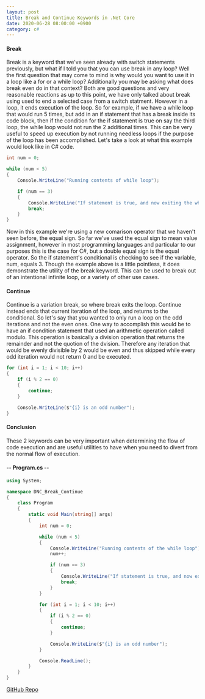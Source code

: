 ```yaml
---
layout: post
title: Break and Continue Keywords in .Net Core
date: 2020-06-28 08:00:00 +0900
category: c#
---
```



#### Break
Break is a keyword that we\'ve seen already with switch statements previously, but what if I told you that you can use break in any loop?  Well the first question that may come to mind is why would you want to use it in a loop like a for or a while loop?  Additionally you may be asking what does break even do in that context?  Both are good questions and very reasonable reactions as up to this point, we have only talked about break using used to end a selected case from a switch statment.  However in a loop, it ends execution of the loop.  So for example, if we have a while loop that would run 5 times, but add in an if statement that has a break inside its code block, then if the condition for the if statement is true on say the third loop, the while loop would not run the 2 additional times.  This can be very useful to speed up execution by not running needless loops if the purpose of the loop has been accomplished.  Let\'s take a look at what this example would look like in C# code.

```c#
int num = 0;

while (num < 5)
{
	Console.WriteLine("Running contents of while loop");

	if (num == 3)
	{
		Console.WriteLine("If statement is true, and now exiting the while loop");
		break;
	}
}
```

Now in this example we\'re using a new comarison operator that we haven\'t seen before, the equal sign.  So far we\'ve used the equal sign to mean value assignment, however in most programming languages and particular to our purposes this is the case for C#, but a double equal sign is the equal operator.  So the if statement\'s conditional is checking to see if the variable, num, equals 3.  Though the example above is a little pointless, it does demonstrate the utility of the break keyword.  This can be used to break out of an intentional infinite loop, or a variety of other use cases.

#### Continue
Continue is a variation break, so where break exits the loop.  Continue instead ends that current iteration of the loop, and returns to the conditional.  So let\'s say that you wanted to only run a loop on the odd iterations and not the even ones.  One way to accomplish this would be to have an if condition statement that used an arithmetic operation called modulo.  This operation is basically a division operation that returns the remainder and not the quotion of the dvision.  Therefore any iteration that would be evenly divisible by 2 would be even and thus skipped while every odd iteration would not return 0 and be executed.

```c#
for (int i = 1; i < 10; i++)
{
	if (i % 2 == 0)
	{
		continue;
	}

	Console.WriteLine($"{i} is an odd number");
}
```

#### Conclusion
These 2 keywords can be very important when determining the flow of code execution and are useful utilities to have when you need to divert from the normal flow of execution.

	
#### -- Program.cs --
```c#
using System;

namespace DNC_Break_Continue
{
    class Program
    {
        static void Main(string[] args)
        {
            int num = 0;

            while (num < 5)
            {
                Console.WriteLine("Running contents of the while loop");
                num++;

                if (num == 3)
                {
                    Console.WriteLine("If statement is true, and now exiting the while loop");
                    break;
                }
            }

            for (int i = 1; i < 10; i++)
            {
                if (i % 2 == 0)
                {
                    continue;
                }

                Console.WriteLine($"{i} is an odd number");
            }

            Console.ReadLine();
        }
    }
}
```


[GitHub Repo](https://github.com/besmith43/DNC_Break-Continue)



